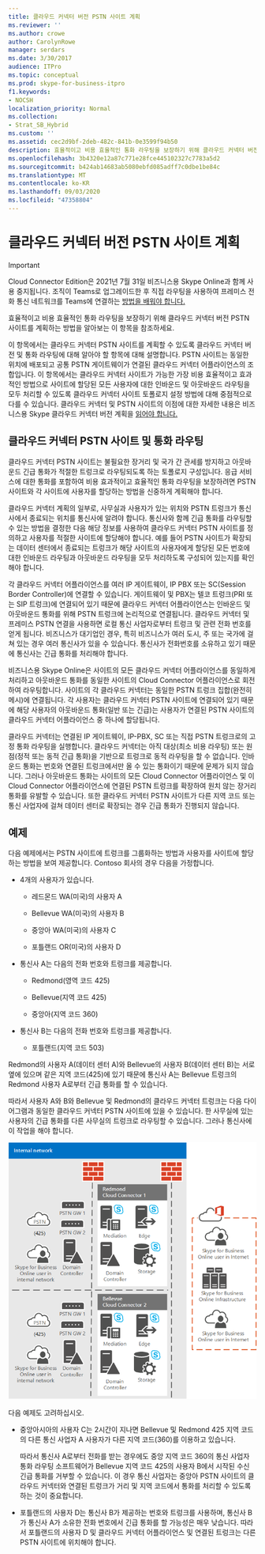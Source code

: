 ```yaml
---
title: 클라우드 커넥터 버전 PSTN 사이트 계획
ms.reviewer: ''
ms.author: crowe
author: CarolynRowe
manager: serdars
ms.date: 3/30/2017
audience: ITPro
ms.topic: conceptual
ms.prod: skype-for-business-itpro
f1.keywords:
- NOCSH
localization_priority: Normal
ms.collection:
- Strat_SB_Hybrid
ms.custom: ''
ms.assetid: cec2d9bf-2deb-482c-841b-0e3599f94b50
description: 효율적이고 비용 효율적인 통화 라우팅을 보장하기 위해 클라우드 커넥터 버전 PSTN 사이트를 계획하는 방법을 알아보는 이 항목을 참조하세요.
ms.openlocfilehash: 3b4320e12a87c771e28fce445102327c7783a5d2
ms.sourcegitcommit: b424ab14683ab5080ebfd085adff7c0dbe1be84c
ms.translationtype: MT
ms.contentlocale: ko-KR
ms.lasthandoff: 09/03/2020
ms.locfileid: "47358804"
---
```

# <a name="plan-for-cloud-connector-edition-pstn-sites"></a>클라우드 커넥터 버전 PSTN 사이트 계획

> [!Important]
> Cloud Connector Edition은 2021년 7월 31일 비즈니스용 Skype Online과 함께 사용 중지됩니다. 조직이 Teams로 업그레이드한 후 직접 라우팅을 사용하여 프레미스 전화 통신 네트워크를 Teams에 연결하는 [방법을 배워야 합니다.](https://docs.microsoft.com/MicrosoftTeams/direct-routing-landing-page)
 
효율적이고 비용 효율적인 통화 라우팅을 보장하기 위해 클라우드 커넥터 버전 PSTN 사이트를 계획하는 방법을 알아보는 이 항목을 참조하세요.
  
이 항목에서는 클라우드 커넥터 PSTN 사이트를 계획할 수 있도록 클라우드 커넥터 버전 및 통화 라우팅에 대해 알아야 할 항목에 대해 설명합니다. PSTN 사이트는 동일한 위치에 배포되고 공통 PSTN 게이트웨이가 연결된 클라우드 커넥터 어플라이언스의 조합입니다. 이 항목에서는 클라우드 커넥터 사이트가 가능한 가장 비용 효율적이고 효과적인 방법으로 사이트에 할당된 모든 사용자에 대한 인바운드 및 아웃바운드 라우팅을 모두 처리할 수 있도록 클라우드 커넥터 사이트 토폴로지 설정 방법에 대해 중점적으로 다를 수 있습니다. 클라우드 커넥터 및 PSTN 사이트의 이점에 대한 자세한 내용은 비즈니스용 Skype 클라우드 커넥터 버전 계획을 [읽어야 합니다.](plan-skype-for-business-cloud-connector-edition.md) 
  
## <a name="cloud-connector-pstn-sites-and-call-routing"></a>클라우드 커넥터 PSTN 사이트 및 통화 라우팅

클라우드 커넥터 PSTN 사이트는 불필요한 장거리 및 국가 간 관세를 방지하고 아웃바운드 긴급 통화가 적절한 트렁크로 라우팅되도록 하는 토폴로지 구성입니다. 응급 서비스에 대한 통화를 포함하여 비용 효과적이고 효율적인 통화 라우팅을 보장하려면 PSTN 사이트와 각 사이트에 사용자를 할당하는 방법을 신중하게 계획해야 합니다. 
  
클라우드 커넥터 계획의 일부로, 사무실과 사용자가 있는 위치와 PSTN 트렁크가 통신사에서 종료되는 위치를 통신사에 알려야 합니다. 통신사와 함께 긴급 통화를 라우팅할 수 있는 방법을 결정한 다음 해당 정보를 사용하여 클라우드 커넥터 PSTN 사이트를 정의하고 사용자를 적절한 사이트에 할당해야 합니다. 예를 들어 PSTN 사이트가 확장되는 데이터 센터에서 종료되는 트렁크가 해당 사이트의 사용자에게 할당된 모든 번호에 대한 인바운드 라우팅과 아웃바운드 라우팅을 모두 처리하도록 구성되어 있는지를 확인해야 합니다. 
  
각 클라우드 커넥터 어플라이언스를 여러 IP 게이트웨이, IP PBX 또는 SC(Session Border Controller)에 연결할 수 있습니다. 게이트웨이 및 PBX는 텔코 트렁크(PRI 또는 SIP 트렁크)에 연결되어 있기 때문에 클라우드 커넥터 어플라이언스는 인바운드 및 아웃바운드 통화를 위해 PSTN 트렁크에 논리적으로 연결됩니다. 클라우드 커넥터 및 프레미스 PSTN 연결을 사용하면 로컬 통신 사업자로부터 트렁크 및 관련 전화 번호를 얻게 됩니다. 비즈니스가 대기업인 경우, 특히 비즈니스가 여러 도시, 주 또는 국가에 걸쳐 있는 경우 여러 통신사가 있을 수 있습니다. 통신사가 전화번호를 소유하고 있기 때문에 통신사는 긴급 통화를 처리해야 합니다.
  
비즈니스용 Skype Online은 사이트의 모든 클라우드 커넥터 어플라이언스를 동일하게 처리하고 아웃바운드 통화를 동일한 사이트의 Cloud Connector 어플라이언스로 회전하여 라우팅합니다. 사이트의 각 클라우드 커넥터는 동일한 PSTN 트렁크 집합(완전히 메시)에 연결됩니다. 각 사용자는 클라우드 커넥터 PSTN 사이트에 연결되어 있기 때문에 해당 사용자의 아웃바운드 통화(일반 또는 긴급)는 사용자가 연결된 PSTN 사이트의 클라우드 커넥터 어플라이언스 중 하나에 할당됩니다. 
  
클라우드 커넥터는 연결된 IP 게이트웨이, IP-PBX, SC 또는 직접 PSTN 트렁크로의 고정 통화 라우팅을 실행합니다. 클라우드 커넥터는 아직 대상(최소 비용 라우팅) 또는 원점(정적 또는 동적 긴급 통화)을 기반으로 트렁크로 동적 라우팅을 할 수 없습니다. 인바운드 통화는 번호와 연결된 트렁크에서만 올 수 있는 통화이기 때문에 문제가 되지 않습니다. 그러나 아웃바운드 통화는 사이트의 모든 Cloud Connector 어플라이언스 및 이 Cloud Connector 어플라이언스에 연결된 PSTN 트렁크를 확장하여 원치 않는 장거리 통화를 유발할 수 있습니다. 또한 클라우드 커넥터 PSTN 사이트가 다른 지역 코드 또는 통신 사업자에 걸쳐 데이터 센터로 확장되는 경우 긴급 통화가 진행되지 않습니다.
  
## <a name="an-example"></a>예제

다음 예제에서는 PSTN 사이트에 트렁크를 그룹화하는 방법과 사용자를 사이트에 할당하는 방법을 보여 제공합니다. Contoso 회사의 경우 다음을 가정합니다.
  
- 4개의 사용자가 있습니다. 
    
  - 레드몬드 WA(미국)의 사용자 A
    
  - Bellevue WA(미국)의 사용자 B
    
  - 중앙아 WA(미국)의 사용자 C
    
  - 포틀랜드 OR(미국)의 사용자 D
    
- 통신사 A는 다음의 전화 번호와 트렁크를 제공합니다.
    
  - Redmond(영역 코드 425)
    
  - Bellevue(지역 코드 425)
    
  - 중앙아(지역 코드 360)
    
- 통신사 B는 다음의 전화 번호와 트렁크를 제공합니다.
    
  -  포틀랜드(지역 코드 503)
    
Redmond의 사용자 A(데이터 센터 A)와 Bellevue의 사용자 B(데이터 센터 B)는 서로 옆에 있으며 같은 지역 코드(425)에 있기 때문에 통신사 A는 Bellevue 트렁크의 Redmond 사용자 A로부터 긴급 통화를 할 수 있습니다. 
  
따라서 사용자 A와 B와 Bellevue 및 Redmond의 클라우드 커넥터 트렁크는 다음 다이어그램과 동일한 클라우드 커넥터 PSTN 사이트에 있을 수 있습니다. 한 사무실에 있는 사용자의 긴급 통화를 다른 사무실의 트렁크로 라우팅할 수 있습니다. 그러나 통신사에 이 작업을 해야 합니다.
  
![PSTN 사이트를 설정하는 방법](../../media/2659caa7-9c18-4d4f-9c7a-61d0e6a07dc3.png)
  
다음 예제도 고려하십시오.
  
- 중앙아시아의 사용자 C는 2시간이 지나면 Bellevue 및 Redmond 425 지역 코드의 다른 통신 사업자 A 사용자가 다른 지역 코드(360)를 이용하고 있습니다. 
    
    따라서 통신사 A로부터 전화를 받는 경우에도 중앙 지역 코드 360의 통신 사업자 통화 라우팅 소프트웨어가 Bellevue 지역 코드 425의 사용자 B에서 시작된 수신 긴급 통화를 거부할 수 있습니다. 이 경우 통신 사업자는 중앙아 PSTN 사이트의 클라우드 커넥터와 연결된 트렁크가 거리 및 지역 코드에서 통화를 처리할 수 있도록 하는 것이 중요합니다.
    
- 포틀랜드의 사용자 D는 통신사 B가 제공하는 번호와 트렁크를 사용하며, 통신사 B가 통신사 A가 소유한 전화 번호에서 긴급 통화를 할 가능성은 매우 낮습니다. 따라서 포틀랜드의 사용자 D 및 클라우드 커넥터 어플라이언스 및 연결된 트렁크는 다른 PSTN 사이트에 위치해야 합니다.
    

